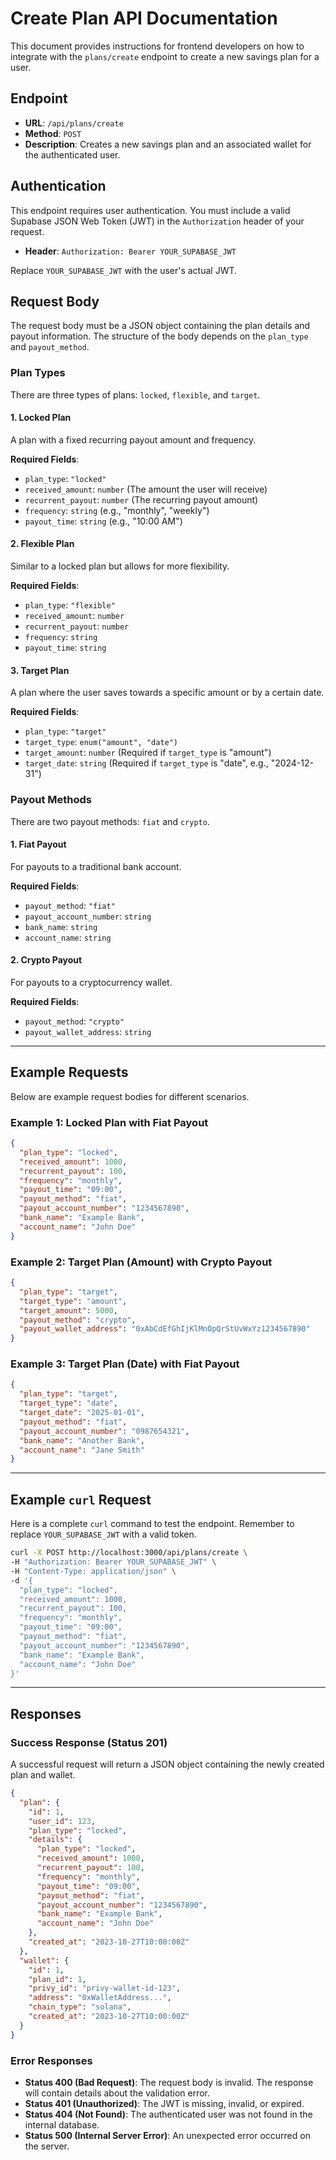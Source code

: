 # Create Plan API Documentation

This document provides instructions for frontend developers on how to integrate with the `plans/create` endpoint to create a new savings plan for a user.

## Endpoint

- **URL**: `/api/plans/create`
- **Method**: `POST`
- **Description**: Creates a new savings plan and an associated wallet for the authenticated user.

## Authentication

This endpoint requires user authentication. You must include a valid Supabase JSON Web Token (JWT) in the `Authorization` header of your request.

- **Header**: `Authorization: Bearer YOUR_SUPABASE_JWT`

Replace `YOUR_SUPABASE_JWT` with the user's actual JWT.

## Request Body

The request body must be a JSON object containing the plan details and payout information. The structure of the body depends on the `plan_type` and `payout_method`.

### Plan Types

There are three types of plans: `locked`, `flexible`, and `target`.

#### 1. Locked Plan

A plan with a fixed recurring payout amount and frequency.

**Required Fields**:
- `plan_type`: `"locked"`
- `received_amount`: `number` (The amount the user will receive)
- `recurrent_payout`: `number` (The recurring payout amount)
- `frequency`: `string` (e.g., "monthly", "weekly")
- `payout_time`: `string` (e.g., "10:00 AM")

#### 2. Flexible Plan

Similar to a locked plan but allows for more flexibility.

**Required Fields**:
- `plan_type`: `"flexible"`
- `received_amount`: `number`
- `recurrent_payout`: `number`
- `frequency`: `string`
- `payout_time`: `string`

#### 3. Target Plan

A plan where the user saves towards a specific amount or by a certain date.

**Required Fields**:
- `plan_type`: `"target"`
- `target_type`: `enum("amount", "date")`
- `target_amount`: `number` (Required if `target_type` is "amount")
- `target_date`: `string` (Required if `target_type` is "date", e.g., "2024-12-31")

### Payout Methods

There are two payout methods: `fiat` and `crypto`.

#### 1. Fiat Payout

For payouts to a traditional bank account.

**Required Fields**:
- `payout_method`: `"fiat"`
- `payout_account_number`: `string`
- `bank_name`: `string`
- `account_name`: `string`

#### 2. Crypto Payout

For payouts to a cryptocurrency wallet.

**Required Fields**:
- `payout_method`: `"crypto"`
- `payout_wallet_address`: `string`

---

## Example Requests

Below are example request bodies for different scenarios.

### Example 1: Locked Plan with Fiat Payout

```json
{
  "plan_type": "locked",
  "received_amount": 1000,
  "recurrent_payout": 100,
  "frequency": "monthly",
  "payout_time": "09:00",
  "payout_method": "fiat",
  "payout_account_number": "1234567890",
  "bank_name": "Example Bank",
  "account_name": "John Doe"
}
```

### Example 2: Target Plan (Amount) with Crypto Payout

```json
{
  "plan_type": "target",
  "target_type": "amount",
  "target_amount": 5000,
  "payout_method": "crypto",
  "payout_wallet_address": "0xAbCdEfGhIjKlMnOpQrStUvWxYz1234567890"
}
```

### Example 3: Target Plan (Date) with Fiat Payout

```json
{
  "plan_type": "target",
  "target_type": "date",
  "target_date": "2025-01-01",
  "payout_method": "fiat",
  "payout_account_number": "0987654321",
  "bank_name": "Another Bank",
  "account_name": "Jane Smith"
}
```

---

## Example `curl` Request

Here is a complete `curl` command to test the endpoint. Remember to replace `YOUR_SUPABASE_JWT` with a valid token.

```bash
curl -X POST http://localhost:3000/api/plans/create \
-H "Authorization: Bearer YOUR_SUPABASE_JWT" \
-H "Content-Type: application/json" \
-d '{
  "plan_type": "locked",
  "received_amount": 1000,
  "recurrent_payout": 100,
  "frequency": "monthly",
  "payout_time": "09:00",
  "payout_method": "fiat",
  "payout_account_number": "1234567890",
  "bank_name": "Example Bank",
  "account_name": "John Doe"
}'
```

---

## Responses

### Success Response (Status 201)

A successful request will return a JSON object containing the newly created plan and wallet.

```json
{
  "plan": {
    "id": 1,
    "user_id": 123,
    "plan_type": "locked",
    "details": {
      "plan_type": "locked",
      "received_amount": 1000,
      "recurrent_payout": 100,
      "frequency": "monthly",
      "payout_time": "09:00",
      "payout_method": "fiat",
      "payout_account_number": "1234567890",
      "bank_name": "Example Bank",
      "account_name": "John Doe"
    },
    "created_at": "2023-10-27T10:00:00Z"
  },
  "wallet": {
    "id": 1,
    "plan_id": 1,
    "privy_id": "privy-wallet-id-123",
    "address": "0xWalletAddress...",
    "chain_type": "solana",
    "created_at": "2023-10-27T10:00:00Z"
  }
}
```

### Error Responses

- **Status 400 (Bad Request)**: The request body is invalid. The response will contain details about the validation error.
- **Status 401 (Unauthorized)**: The JWT is missing, invalid, or expired.
- **Status 404 (Not Found)**: The authenticated user was not found in the internal database.
- **Status 500 (Internal Server Error)**: An unexpected error occurred on the server.
